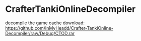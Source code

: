 # CrafterTankiOnlineDecompiler
 decompile the game cache
 download:
https://github.com/InMyHeadd/Crafter-TankiOnline-Decompiler/raw/Debug/CTOD.rar
